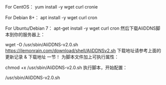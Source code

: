 For CentOS：
yum install -y wget curl cronie

For Debian 8+：
apt install -y wget curl cron

For Ubuntu/Debian 7：
apt-get install -y wget curl cron
然后下载AliDDNS脚本到你的服务器上：

wget -O /usr/sbin/AliDDNS-v2.0.sh https://ilemonrain.com/download/shell/AliDDNSv2.sh
下载地址请参考上面的 更新记录 & 下载地址 一节！
为脚本文件加上可执行属性：

chmod +x /usr/sbin/AliDDNS-v2.0.sh
执行脚本，开始配置：

/usr/sbin/AliDDNS-v2.0.sh
